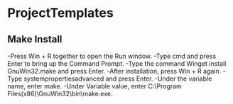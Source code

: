 # ProjectTemplates

<h2>Make Install</h2>
-Press Win + R together to open the Run window.
-Type cmd and press Enter to bring up the Command Prompt.
-Type the command Winget install GnuWin32.make and press Enter.
-After installation, press Win + R again.
-Type systempropertiesadvanced and press Enter.
-Under the variable name, enter make.
-Under Variable value, enter C:\Program Files(x86)\GnuWin32\bin\make.exe.
